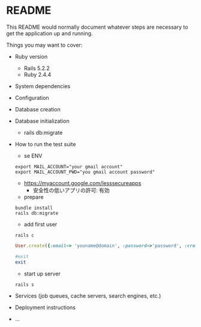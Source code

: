 # README

This README would normally document whatever steps are necessary to get the
application up and running.

Things you may want to cover:

* Ruby version
    - Rails 5.2.2
    - Ruby 2.4.4

* System dependencies

* Configuration

* Database creation
    

* Database initialization
    - rails db:migrate

* How to run the test suite
    - se ENV
    ```Shell
    export MAIL_ACCOUNT="your gmail account"
    export MAIL_ACCOUNT_PWD="you gmail account password"
    ```
    - https://myaccount.google.com/lesssecureapps
        - 安全性の低いアプリの許可: 有効
    - prepare
    ```Shell
    bundle install
    rails db:migrate
    ```
    - add first user
    ```Shell
    rails c
    ```
    ```Ruby
    User.create({:email=> 'youname@domain', :password=>'password', :created_by=>1, :updated_by=>1, :created_at=>DateTime.now, :updated_at=>DateTime.now, :password_confirmation=>'password'})
    
    #exit
    exit
    
    ```
    - start up server 
    ```Shell
    rails s
    ```

* Services (job queues, cache servers, search engines, etc.)

* Deployment instructions

* ...
